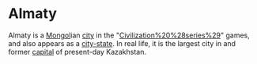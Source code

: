 # Almaty

Almaty is a [Mongol](Mongol)ian [city](city) in the "[Civilization%20%28series%29](Civilization)" games, and also appears as a [city-state](city-state). In real life, it is the largest city in and former [capital](capital) of present-day Kazakhstan.